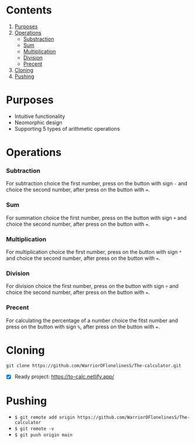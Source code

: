 # Сontents
1. [Purposes](https://github.com/WarriorOFlonelinesS/The-calculator/edit/main/README.md#purposes)
2. [Operations](https://github.com/WarriorOFlonelinesS/The-calculator/edit/main/README.md#operations)
    * [Substraction](https://github.com/WarriorOFlonelinesS/The-calculator/edit/main/README.md#subtraction)
    * [Sum](https://github.com/WarriorOFlonelinesS/The-calculator/edit/main/README.md#sum)
    * [Multiplication](https://github.com/WarriorOFlonelinesS/The-calculator/edit/main/README.md#multiplication)
    * [Division](https://github.com/WarriorOFlonelinesS/The-calculator/edit/main/README.md#division) 
    * [Precent](https://github.com/WarriorOFlonelinesS/The-calculator/edit/main/README.md#precent)
3. [Cloning](https://github.com/WarriorOFlonelinesS/The-calculator/edit/main/README.md#cloning)
4. [Pushing](https://github.com/WarriorOFlonelinesS/The-calculator/edit/main/README.md#pushing)

# Purposes

* Intuitive functionality
* Neomorphic design
* Supporting 5 types of arithmetic operations
# Operations

### Subtraction

For subtraction choice the first number, press on the button with sign `-` and choice the second number, after press on the button with `=`.

###  Sum 
For summation choice the first number, press on the button with sign `+` and choice the second number, after press on the button with `=`.

### Multiplication 
For multiplication choice the first number, press on the button with sign `*` and choice the second number, after press on the button with `=`.

### Division 
For division choice the first number, press on the button with sign `÷` and choice the second number, after press on the button with `=`.

### Precent
For calculating the percentage of a number choice the fitst number and press on the button with sign `%`, after press on the button with `=`.


# Cloning
`git clone https://github.com/WarriorOFlonelinesS/The-calculator.git`

- [x] Ready project: https://to-calc.netlify.app/ 
# Pushing
+ `$ git remote add origin https://github.com/WarriorOFlonelinesS/The-calculator `
+ `$ git remote -v`
+ `$ git push origin main`

